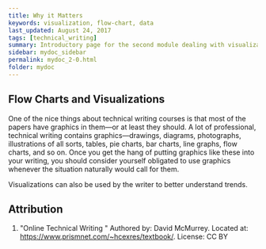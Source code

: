 ```yaml
---
title: Why it Matters
keywords: visualization, flow-chart, data
last_updated: August 24, 2017
tags: [technical_writing]
summary: Introductory page for the second module dealing with visualization and flow-charts 
sidebar: mydoc_sidebar
permalink: mydoc_2-0.html
folder: mydoc
---
```

## Flow Charts and Visualizations

One of the nice things about technical writing courses is that most of the papers have graphics in them—or at least they should. A lot of professional, technical writing contains graphics—drawings, diagrams, photographs, illustrations of all sorts, tables, pie charts, bar charts, line graphs, flow charts, and so on. Once you get the hang of putting graphics like these into your writing, you should consider yourself obligated to use graphics whenever the situation naturally would call for them.

Visualizations can also be used by the writer to better understand trends. 

## Attribution 
1. "Online Technical Writing " Authored by: David McMurrey. Located at: https://www.prismnet.com/~hcexres/textbook/. License: CC BY 